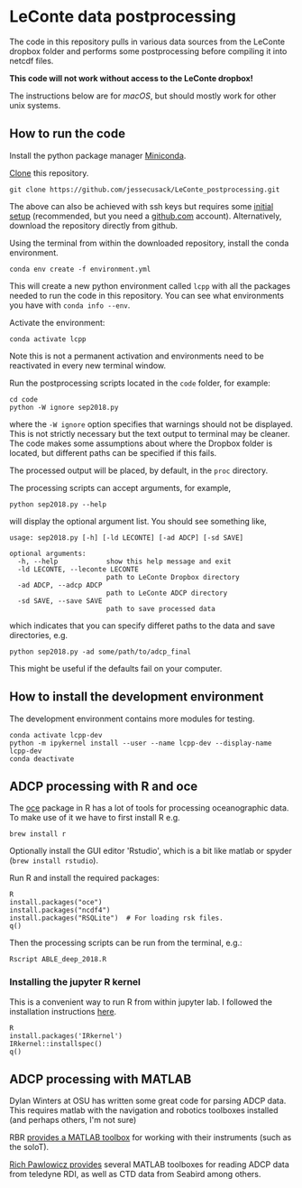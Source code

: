 # LeConte data postprocessing

The code in this repository pulls in various data sources from the LeConte
dropbox folder and performs some postprocessing before compiling it into 
netcdf files. 

**This code will not work without access to the LeConte dropbox!**

The instructions below are for _macOS_, but should mostly work for other unix systems. 

## How to run the code

Install the python package manager [Miniconda](https://docs.conda.io/en/latest/miniconda.html).


[Clone](https://git-scm.com/book/en/v2/Git-Basics-Getting-a-Git-Repository) this repository.
```
git clone https://github.com/jessecusack/LeConte_postprocessing.git
```
The above can also be achieved with ssh keys but requires some [initial setup](https://jdblischak.github.io/2014-09-18-chicago/novice/git/05-sshkeys.html) (recommended, but you need a [github.com](github.com) account). Alternatively, download the repository directly from github.

Using the terminal from within the downloaded repository, install the conda environment.
```
conda env create -f environment.yml
```
This will create a new python environment called `lcpp` with all the packages needed to run the code in this repository. You can see what environments you have with `conda info --env`.

Activate the environment: 
```
conda activate lcpp
```
Note this is not a permanent activation and environments need to be reactivated in every new terminal window.

Run the postprocessing scripts located in the `code` folder, for example:
```
cd code
python -W ignore sep2018.py
```

where the `-W ignore` option specifies that warnings should not be displayed. This is not strictly necessary but the text output to terminal may be cleaner. The code makes some assumptions about where the Dropbox folder is located, but different paths can be specified if this fails. 

The processed output will be placed, by default, in the `proc` directory. 

The processing scripts can accept arguments, for example,
```
python sep2018.py --help
```
will display the optional argument list. You should see something like,
```
usage: sep2018.py [-h] [-ld LECONTE] [-ad ADCP] [-sd SAVE]

optional arguments:
  -h, --help            show this help message and exit
  -ld LECONTE, --leconte LECONTE
                        path to LeConte Dropbox directory
  -ad ADCP, --adcp ADCP
                        path to LeConte ADCP directory
  -sd SAVE, --save SAVE
                        path to save processed data
```
which indicates that you can specify differet paths to the data and save directories, e.g.
```
python sep2018.py -ad some/path/to/adcp_final
```
This might be useful if the defaults fail on your computer.

<!-- ## How to develop the code

Install the development environment `conda env create -f environment_dev.yml` and look in the `tests` folder. -->

## How to install the development environment

The development environment contains more modules for testing. 

```
conda activate lcpp-dev
python -m ipykernel install --user --name lcpp-dev --display-name lcpp-dev
conda deactivate
```

## ADCP processing with R and oce

The [oce](https://dankelley.github.io/oce/) package in R has a lot of tools for processing oceanographic data. To make use of it we have to first install R e.g.

```
brew install r
```

Optionally install the GUI editor 'Rstudio', which is a bit like matlab or spyder (`brew install rstudio`). 

Run R and install the required packages:

```
R
install.packages("oce")
install.packages("ncdf4")
install.packages("RSQLite")  # For loading rsk files.
q()
```

Then the processing scripts can be run from the terminal, e.g.:

```
Rscript ABLE_deep_2018.R
```

### Installing the jupyter R kernel

This is a convenient way to run R from within jupyter lab. I followed the installation instructions [here](https://github.com/IRkernel/IRkernel).

```
R
install.packages('IRkernel')
IRkernel::installspec()
q()
```

## ADCP processing with MATLAB

Dylan Winters at OSU has written some great code for parsing ADCP data. This requires matlab with the navigation and robotics toolboxes installed (and perhaps others, I'm not sure)

RBR [provides a MATLAB toolbox](https://rbr-global.com/support/matlab-tools) for working with their instruments (such as the soloT).

[Rich Pawlowicz provides](https://www.eoas.ubc.ca/~rich/) several MATLAB toolboxes for reading ADCP data from teledyne RDI, as well as CTD data from Seabird among others. 